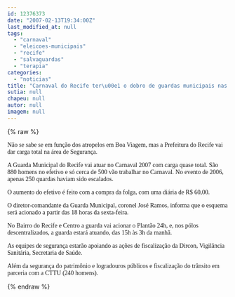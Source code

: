 ```yaml
---
id: 12376373
date: "2007-02-13T19:34:00Z"
last_modified_at: null
tags:
  - "carnaval"
  - "eleicoes-municipais"
  - "recife"
  - "salvaguardas"
  - "terapia"
categories:
  - "noticias"
title: "Carnaval do Recife ter\u00e1 o dobro de guardas municipais nas ruas"
sutia: null
chapeu: null
autor: null
imagem: null
---
```

{% raw %}
<p><P><FONT face=Verdana>Não se sabe se em função dos atropelos em Boa Viagem, mas a Prefeitura do Recife vai dar carga total na área de Segurança.</FONT></P></p>
<p><P><FONT face=Verdana>A Guarda Municipal do Recife vai atuar no Carnaval 2007 com carga quase total. São 880 homens no efetivo e só cerca de 500 vão trabalhar no Carnaval. No evento de 2006, apenas 250 quardas haviam sido escalados.</FONT></P></p>
<p><P><FONT face=Verdana>O aumento do efetivo é feito com a compra da folga, com uma diária de R$ 60,00.</FONT></P></p>
<p><P><FONT face=Verdana>O diretor-comandante da Guarda Municipal, coronel José Ramos, informa que o esquema será acionado a partir das 18 horas da sexta-feira.</FONT></P></p>
<p><P><FONT face=Verdana>No Bairro do Recife e Centro a guarda vai acionar o Plantão 24h, e, nos pólos descentralizados, a guarda estará atuando, das 15h às 3h da manhã.</FONT></P></p>
<p><P><FONT face=Verdana>As equipes de segurança estarão apoiando as ações de fiscalização da Dircon, Vigilância Sanitária, Secretaria de Saúde. </FONT></P></p>
<p><P><FONT face=Verdana>Além da segurança do patrimônio e logradouros públicos e fiscalização do trânsito em parceria com a CTTU (240 homens). </FONT></P> </p>
{% endraw %}